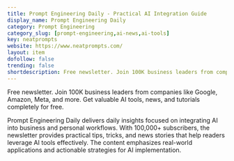 ```yaml
---
title: Prompt Engineering Daily - Practical AI Integration Guide
display_name: Prompt Engineering Daily
category: Prompt Engineering
category_slug: [prompt-engineering,ai-news,ai-tools]
key: neatprompts
website: https://www.neatprompts.com/
layout: item
dofollow: false
trending: false
shortdescription: Free newsletter. Join 100K business leaders from companies like Google, Amazon, Meta, and more. Get valuable AI tools, news, and tutorials completely for free.
---
```

Free newsletter. Join 100K business leaders from companies like Google, Amazon, Meta, and more. Get valuable AI tools, news, and tutorials completely for free.

Prompt Engineering Daily delivers daily insights focused on integrating AI into business and personal workflows. With 100,000+ subscribers, the newsletter provides practical tips, tricks, and news stories that help readers leverage AI tools effectively. The content emphasizes real-world applications and actionable strategies for AI implementation.


